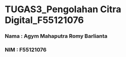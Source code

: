 # TUGAS3_Pengolahan Citra Digital_F55121076
<h3> Nama : Agym Mahaputra Romy Barlianta <br>
<h3> NIM  : F55121076
